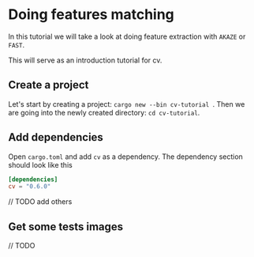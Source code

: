 # Doing features matching

In this tutorial we will take a look at doing feature extraction with ``AKAZE`` or ``FAST``.

This will serve as an introduction tutorial for cv.

## Create a project

Let's start by creating a project: ``cargo new --bin cv-tutorial ``. Then we are going into the newly created directory: ``cd cv-tutorial``.

## Add dependencies

Open ``cargo.toml`` and add `cv` as a dependency. The dependency section should look like this

````toml
[dependencies]
cv = "0.6.0"
````

// TODO add others

## Get some tests images

// TODO